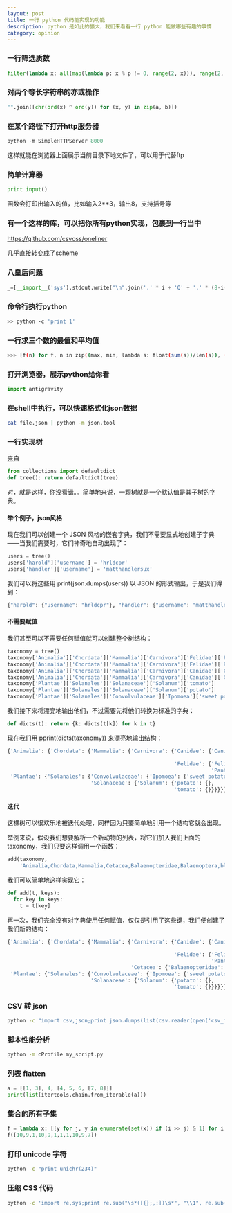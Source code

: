 ```yaml
---
layout: post
title: 一行 python 代码能实现的功能
description: python 是如此的强大，我们来看看一行 python 能做哪些有趣的事情
category: opinion
---
```


### 一行筛选质数

```python
filter(lambda x: all(map(lambda p: x % p != 0, range(2, x))), range(2, n))
```

### 对两个等长字符串的亦或操作

```python
"".join([chr(ord(x) ^ ord(y)) for (x, y) in zip(a, b)])
```

### 在某个路径下打开http服务器

```python
python -m SimpleHTTPServer 8000
```

这样就能在浏览器上面展示当前目录下地文件了，可以用于代替ftp


### 简单计算器

```python
print input()
```

函数会打印出输入的值，比如输入2\*\*3，输出8，支持括号等

### 有一个这样的库，可以把你所有python实现，包裹到一行当中

https://github.com/csvoss/oneliner

几乎直接转变成了scheme

### 八皇后问题

```python
_=[__import__('sys').stdout.write("\n".join('.' * i + 'Q' + '.' * (8-i-1) for i in vec) + "\n===\n") for vec in __import__('itertools').permutations(xrange(8)) if 8 == len(set(vec[i]+i for i in xrange(8))) == len(set(vec[i]-i for i in xrange(8)))]
```

### 命令行执行python

```bash
>> python -c 'print 1'
```

### 一行求三个数的最值和平均值

```bash
>>> [f(n) for f, n in zip((max, min, lambda s: float(sum(s))/len(s)), ([list(map(int, map(raw_input, ':::')))]*3))]
```

### 打开浏览器，展示python给你看

```python
import antigravity
```

### 在shell中执行，可以快速格式化json数据

```bash
cat file.json | python -m json.tool
```

### 一行实现树

[来自](https://gist.github.com/hrldcpr/2012250)

```python
from collections import defaultdict
def tree(): return defaultdict(tree)
```

对，就是这样，你没看错。。简单地来说，一颗树就是一个默认值是其子树的字典。

#### 举个例子，json风格
现在我们可以创建一个 JSON 风格的嵌套字典，我们不需要显式地创建子字典——当我们需要时，它们神奇地自动出现了：

```python
users = tree()
users['harold']['username'] = 'hrldcpr'
users['handler']['username'] = 'matthandlersux'
```

我们可以将这些用 print(json.dumps(users)) 以 JSON 的形式输出，于是我们得到：

```python
{"harold": {"username": "hrldcpr"}, "handler": {"username": "matthandlersux"}}
```

#### 不需要赋值

我们甚至可以不需要任何赋值就可以创建整个树结构：

```python
taxonomy = tree()
taxonomy['Animalia']['Chordata']['Mammalia']['Carnivora']['Felidae']['Felis']['cat']
taxonomy['Animalia']['Chordata']['Mammalia']['Carnivora']['Felidae']['Panthera']['lion']
taxonomy['Animalia']['Chordata']['Mammalia']['Carnivora']['Canidae']['Canis']['dog']
taxonomy['Animalia']['Chordata']['Mammalia']['Carnivora']['Canidae']['Canis']['coyote']
taxonomy['Plantae']['Solanales']['Solanaceae']['Solanum']['tomato']
taxonomy['Plantae']['Solanales']['Solanaceae']['Solanum']['potato']
taxonomy['Plantae']['Solanales']['Convolvulaceae']['Ipomoea']['sweet potato']
```

我们接下来将漂亮地输出他们，不过需要先将他们转换为标准的字典：

```python
def dicts(t): return {k: dicts(t[k]) for k in t}
```

现在我们用 pprint(dicts(taxonomy)) 来漂亮地输出结构：

```python
{'Animalia': {'Chordata': {'Mammalia': {'Carnivora': {'Canidae': {'Canis': {'coyote': {},
                                                                            'dog': {}}},
                                                      'Felidae': {'Felis': {'cat': {}},
                                                                  'Panthera': {'lion': {}}}}}}},
 'Plantae': {'Solanales': {'Convolvulaceae': {'Ipomoea': {'sweet potato': {}}},
                           'Solanaceae': {'Solanum': {'potato': {},
                                                      'tomato': {}}}}}}
```

#### 迭代

这棵树可以很欢乐地被迭代处理，同样因为只要简单地引用一个结构它就会出现。

举例来说，假设我们想要解析一个新动物的列表，将它们加入我们上面的 taxonomy，我们只要这样调用一个函数：

```python
add(taxonomy,
    'Animalia,Chordata,Mammalia,Cetacea,Balaenopteridae,Balaenoptera,blue whale'.split(','))
```

我们可以简单地这样实现它：

```python
def add(t, keys):
  for key in keys:
    t = t[key]
```

再一次，我们完全没有对字典使用任何赋值，仅仅是引用了这些键，我们便创建了我们新的结构：

```python
{'Animalia': {'Chordata': {'Mammalia': {'Carnivora': {'Canidae': {'Canis': {'coyote': {},
                                                                            'dog': {}}},
                                                      'Felidae': {'Felis': {'cat': {}},
                                                                  'Panthera': {'lion': {}}}},
                                        'Cetacea': {'Balaenopteridae': {'Balaenoptera': {'blue whale': {}}}}}}},
 'Plantae': {'Solanales': {'Convolvulaceae': {'Ipomoea': {'sweet potato': {}}},
                           'Solanaceae': {'Solanum': {'potato': {},
                                                      'tomato': {}}}}}}
```

### CSV 转 json

```bash
python -c "import csv,json;print json.dumps(list(csv.reader(open('csv_file.csv'))))"
```

### 脚本性能分析

```bash
python -m cProfile my_script.py
```

### 列表 flatten

```python
a = [[1, 3], 4, [4, 5, 6, [7, 8]]]
print(list(itertools.chain.from_iterable(a)))
```

### 集合的所有子集

```python
f = lambda x: [[y for j, y in enumerate(set(x)) if (i >> j) & 1] for i in range(2**len(set(x)))]
f([10,9,1,10,9,1,1,1,10,9,7])
```

### 打印 unicode 字符

```bash
python -c "print unichr(234)"
```

### 压缩 CSS 代码

```bash
python -c 'import re,sys;print re.sub("\s*([{};,:])\s*", "\\1", re.sub("/\*.*?\*/", "", re.sub("\s+", " ", sys.stdin.read())))'
```
